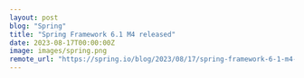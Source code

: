 ```yaml
---
layout: post
blog: "Spring"
title: "Spring Framework 6.1 M4 released"
date: 2023-08-17T00:00:00Z
image: images/spring.png
remote_url: "https://spring.io/blog/2023/08/17/spring-framework-6-1-m4-released"
---
```

